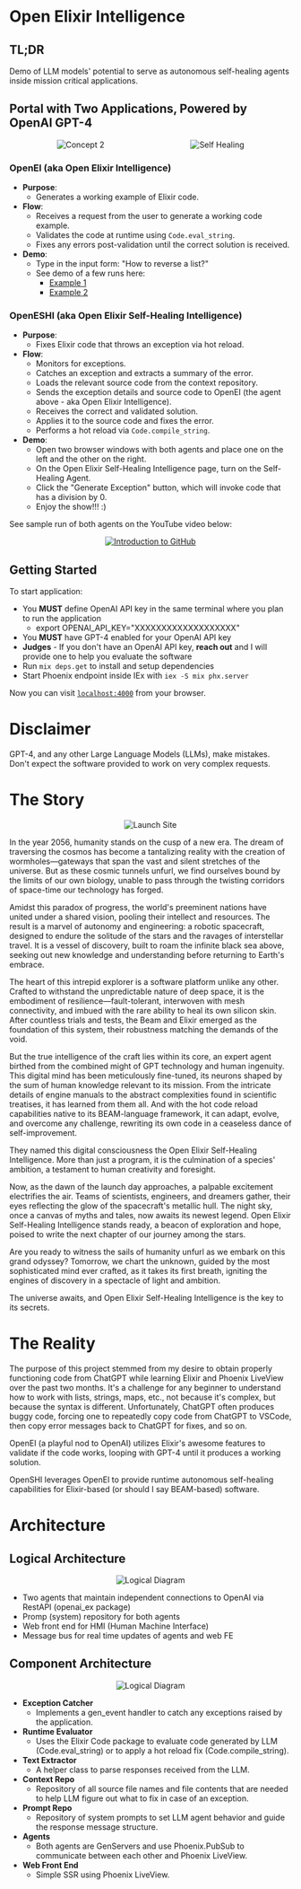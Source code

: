 # Open Elixir Intelligence

## TL;DR

Demo of LLM models' potential to serve as autonomous self-healing agents inside mission critical applications. 

## Portal with Two Applications, Powered by OpenAI GPT-4

<p align="center">
  <img src="priv/static/images/Logo_Concept_2.png" alt="Concept 2" style="margin-right: 150px;">
  <img src="priv/static/images/Logo_Self_Healing.png" alt="Self Healing">
</p>

### OpenEI (aka Open Elixir Intelligence)

- **Purpose**:
  - Generates a working example of Elixir code.
- **Flow**:
  - Receives a request from the user to generate a working code example.
  - Validates the code at runtime using `Code.eval_string`.
  - Fixes any errors post-validation until the correct solution is received.
- **Demo**:
  - Type in the input form: "How to reverse a list?"
  - See demo of a few runs here:
    - [Example 1](/docs/example_01.md)
    - [Example 2](/docs/example_02.md)

### OpenESHI (aka Open Elixir Self-Healing Intelligence)

- **Purpose**:
  - Fixes Elixir code that throws an exception via hot reload.
- **Flow**:
  - Monitors for exceptions.
  - Catches an exception and extracts a summary of the error.
  - Loads the relevant source code from the context repository.
  - Sends the exception details and source code to OpenEI (the agent above - aka Open Elixir Intelligence).
  - Receives the correct and validated solution.
  - Applies it to the source code and fixes the error.
  - Performs a hot reload via `Code.compile_string`.
- **Demo**:
  - Open two browser windows with both agents and place one on the left and the other on the right.
  - On the Open Elixir Self-Healing Intelligence page, turn on the Self-Healing Agent.
  - Click the "Generate Exception" button, which will invoke code that has a division by 0.
  - Enjoy the show!!! :)

See sample run of both agents on the YouTube video below:
<p align="center">
  <a href="https://youtu.be/PsaS_MtwgT0">
    <img src="https://img.youtube.com/vi/PsaS_MtwgT0/0.jpg" alt="Introduction to GitHub">
  </a>
</p>

## Getting Started

To start application:

  * You **MUST** define OpenAI API key in the same terminal where you plan to run the application
    * export OPENAI_API_KEY="XXXXXXXXXXXXXXXXXXX"
  * You **MUST** have GPT-4 enabled for your OpenAI API key
  * **Judges** - If you don't have an OpenAI API key, **reach out** and I will provide one to help you evaluate the software
  * Run `mix deps.get` to install and setup dependencies
  * Start Phoenix endpoint inside IEx with `iex -S mix phx.server`

Now you can visit [`localhost:4000`](http://localhost:4000) from your browser.

# Disclaimer

GPT-4, and any other Large Language Models (LLMs), make mistakes. Don't expect the software provided to work on very complex requests.

# The Story

<p align="center">
  <img src="priv/static/images/launch_site.png" alt="Launch Site">
</p>

In the year 2056, humanity stands on the cusp of a new era. The dream of traversing the cosmos has become a tantalizing reality with the creation of wormholes—gateways that span the vast and silent stretches of the universe. But as these cosmic tunnels unfurl, we find ourselves bound by the limits of our own biology, unable to pass through the twisting corridors of space-time our technology has forged.

Amidst this paradox of progress, the world's preeminent nations have united under a shared vision, pooling their intellect and resources. The result is a marvel of autonomy and engineering: a robotic spacecraft, designed to endure the solitude of the stars and the ravages of interstellar travel. It is a vessel of discovery, built to roam the infinite black sea above, seeking out new knowledge and understanding before returning to Earth's embrace.

The heart of this intrepid explorer is a software platform unlike any other. Crafted to withstand the unpredictable nature of deep space, it is the embodiment of resilience—fault-tolerant, interwoven with mesh connectivity, and imbued with the rare ability to heal its own silicon skin. After countless trials and tests, the Beam and Elixir emerged as the foundation of this system, their robustness matching the demands of the void.

But the true intelligence of the craft lies within its core, an expert agent birthed from the combined might of GPT technology and human ingenuity. This digital mind has been meticulously fine-tuned, its neurons shaped by the sum of human knowledge relevant to its mission. From the intricate details of engine manuals to the abstract complexities found in scientific treatises, it has learned from them all. And with the hot code reload capabilities native to its BEAM-language framework, it can adapt, evolve, and overcome any challenge, rewriting its own code in a ceaseless dance of self-improvement.

They named this digital consciousness the Open Elixir Self-Healing Intelligence. More than just a program, it is the culmination of a species' ambition, a testament to human creativity and foresight.

Now, as the dawn of the launch day approaches, a palpable excitement electrifies the air. Teams of scientists, engineers, and dreamers gather, their eyes reflecting the glow of the spacecraft's metallic hull. The night sky, once a canvas of myths and tales, now awaits its newest legend. Open Elixir Self-Healing Intelligence stands ready, a beacon of exploration and hope, poised to write the next chapter of our journey among the stars.

Are you ready to witness the sails of humanity unfurl as we embark on this grand odyssey? Tomorrow, we chart the unknown, guided by the most sophisticated mind ever crafted, as it takes its first breath, igniting the engines of discovery in a spectacle of light and ambition.

The universe awaits, and Open Elixir Self-Healing Intelligence is the key to its secrets.

# The Reality

The purpose of this project stemmed from my desire to obtain properly functioning code from ChatGPT while learning Elixir and Phoenix LiveView over the past two months. It's a challenge for any beginner to understand how to work with lists, strings, maps, etc., not because it's complex, but because the syntax is different. Unfortunately, ChatGPT often produces buggy code, forcing one to repeatedly copy code from ChatGPT to VSCode, then copy error messages back to ChatGPT for fixes, and so on.

OpenEI (a playful nod to OpenAI) utilizes Elixir's awesome features to validate if the code works, looping with GPT-4 until it produces a working solution.

OpenSHI leverages OpenEI to provide runtime autonomous self-healing capabilities for Elixir-based (or should I say BEAM-based) software.

# Architecture

## Logical Architecture

<p align="center">
  <img src="priv/static/images/logical_diagram.png" alt="Logical Diagram">
</p>


- Two agents that maintain independent connections to OpenAI via RestAPI (openai_ex package)
- Promp (system) repository for both agents
- Web front end for HMI (Human Machine Interface)
- Message bus for real time updates of agents and web FE

## Component Architecture

<p align="center">
  <img src="priv/static/images/component_diagram.png" alt="Logical Diagram">
</p>

- **Exception Catcher** 
  - Implements a gen_event handler to catch any exceptions raised by the application.
- **Runtime Evaluator** 
  - Uses the Elixir Code package to evaluate code generated by LLM (Code.eval_string) or to apply a hot reload fix (Code.compile_string).
- **Text Extractor** 
  - A helper class to parse responses received from the LLM.
- **Context Repo**  
  - Repository of all source file names and file contents that are needed to help LLM figure out what to fix in case of an exception.
- **Prompt Repo**
  - Repository of system prompts to set LLM agent behavior and guide the response message structure.
- **Agents** 
  - Both agents are GenServers and use Phoenix.PubSub to communicate between each other and Phoenix LiveView.
- **Web Front End**
  - Simple SSR using Phoenix LiveView.